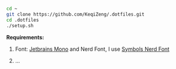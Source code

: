 ```bash
cd ~
git clone https://github.com/KeqiZeng/.dotfiles.git
cd .dotfiles
./setup.sh
```

**Requirements:**

1.  Font: [Jetbrains Mono](https://www.jetbrains.com/lp/mono/) and Nerd Font, I use [Symbols Nerd Font](https://github.com/ryanoasis/nerd-fonts/blob/master/src/glyphs/Symbols-2048-em%20Nerd%20Font%20Complete.ttf)

2.  ...
